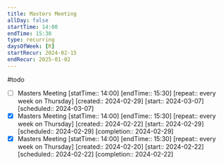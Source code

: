 ```yaml
---
title: Masters Meeting
allDay: false
startTime: 14:00
endTime: 15:30
type: recurring
daysOfWeek: [R]
startRecur: 2024-02-15
endRecur: 2025-01-02
---
```

 #todo
- [ ] Masters Meeting [statTime:: 14:00] [endTime:: 15:30]  [repeat:: every week on Thursday]  [created:: 2024-02-29]  [start:: 2024-03-07]  [scheduled:: 2024-03-07]
- [x] Masters Meeting [statTime:: 14:00] [endTime:: 15:30]  [repeat:: every week on Thursday]  [created:: 2024-02-22]  [start:: 2024-02-29]  [scheduled:: 2024-02-29]  [completion:: 2024-02-29]
- [x] Masters Meeting [statTime:: 14:00] [endTime:: 15:30]  [repeat:: every week on Thursday]  [created:: 2024-02-20]  [start:: 2024-02-22]  [scheduled:: 2024-02-22]  [completion:: 2024-02-22]
